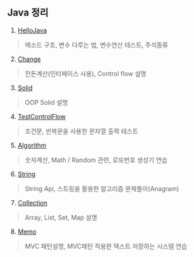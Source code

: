 ## Java 정리

1. [HelloJava](https://github.com/mnisdh/Android/tree/master/java/HelloJava)
  > 메소드 구조, 변수 다루는 법, 변수연산 테스트, 주석종류

2. [Change](https://github.com/mnisdh/Android/tree/master/java/Change)
  > 잔돈계산(인터페이스 사용), Control flow 설명

3. [Solid](https://github.com/mnisdh/Android/tree/master/java/Solid)
  > OOP Solid 설명

4. [TestControlFlow](https://github.com/mnisdh/Android/tree/master/java/TestControlFlow)
  > 조건문, 반복문을 사용한 문자열 출력 테스트

5. [Algorithm](https://github.com/mnisdh/Android/tree/master/java/Algorithm)
  > 숫자계산, Math / Random 관련, 로또번호 생성기 연습

6. [String](https://github.com/mnisdh/Android/tree/master/java/String)
  > String Api, 스트링을 활용한 알고리즘 문제풀이(Anagram)

7. [Collection](https://github.com/mnisdh/Android/tree/master/java/Collection)
  > Array, List, Set, Map 설명

8. [Memo](https://github.com/mnisdh/Android/tree/master/java/Memo)
  > MVC 패턴설명, MVC패턴 적용한 텍스트 저장하는 시스템 연습
